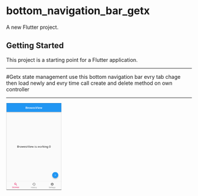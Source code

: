 # bottom_navigation_bar_getx

A new Flutter project.

## Getting Started

This project is a starting point for a Flutter application.
***
#Getx state management use this bottom navigation bar evry tab chage then load newly and evry time call create and delete method on own controller
***
<img src="Screenshot_1.png" width="150"/>
